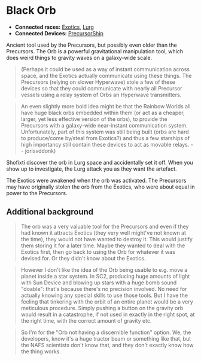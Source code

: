 # Black Orb #

  * **Connected races:** [Exotics](Exotics.md), [Lurg](Lurg.md)
  * **Connected Devices:** [PrecursorShip](PrecursorShip.md)

Ancient tool used by the Precursors, but possibly even older than the Precursors. The Orb is a powerful gravitational manipulation tool, which does weird things to gravity waves on a galaxy-wide scale.

> (Perhaps it could be used as a way of instant communication across space, and the Exotics actually communicate using these things. The Precursors (relying on slower Hyperwave) stole a few of these devices so that they could communicate with nearly all Precursor vessels using a relay system of Orbs an Hyperwave transmitters.

> An even slightly more bold idea might be that the Rainbow Worlds all have huge black orbs embedded within them (or act as a cheaper, larger, yet less effective version of the orbs), to provide the Precursors with a galaxy-wide near-instant communication system. Unfortunately, part of this system was still being built (orbs are hard to produce/come by/steal from Exotics?) and thus a few starships of high importancy still contain these devices to act as movable relays. -- jorisvddonk)

Shofixti discover the orb in Lurg space and accidentally set it off. When you show up to investigate, the Lurg attack you as they want the artefact.

The Exotics were awakened when the orb was activated. The Precursors may have originally stolen the orb from the Exotics, who were about equal in power to the Precursors.

## Additional background ##

> The orb was a very valuable tool for the Precursors and even if they had known it attracts Exotics (they very well might've not known at the time), they would not have wanted to destroy it. This would justify them storing it for a later time. Maybe they wanted to deal with the Exotics first, then go back to using the Orb for whatever it was devised for. Or they didn't know about the Exotics.

> However I don't like the idea of the Orb being usable to e.g. move a planet inside a star system. In SC2, producing huge amounts of light with Sun Device and blowing up stars with a huge bomb sound "doable": that's because there's no precision involved. No need for actually knowing any special skills to use those tools. But I have the feeling that tinkering with the orbit of an entire planet would be a very meticulous procedure. Simply pushing a button on the gravity orb would result in a catastrophe, if not used in exactly in the right spot, at the right time, with the correct amount of gravity etc.

> So I'm for the "Orb not having a discernible function" option. We, the developers, know it's a huge tractor beam or something like that, but the NAFS scientists don't know that, and they don't exactly know how the thing works.

